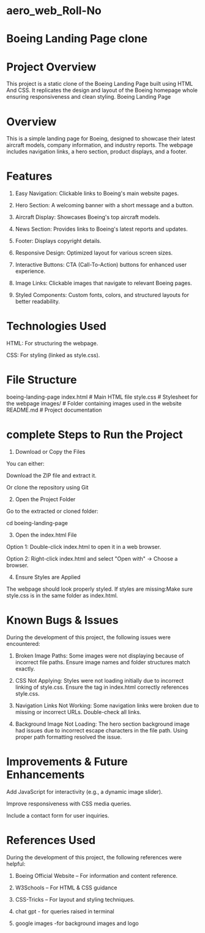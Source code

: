 # aero_web_Roll-No
#                                   Boeing Landing Page clone
# Project Overview
This project is a static clone of the Boeing Landing Page built using HTML And CSS.
It replicates the design and layout of the Boeing homepage whole ensuring responsiveness and clean styling.
Boeing Landing Page

# Overview

This is a simple landing page for Boeing, designed to showcase their latest aircraft models, company information, and industry reports. The webpage includes navigation links, a hero section, product displays, and a footer.

# Features

1. Easy Navigation: Clickable links to Boeing's main website pages.

2. Hero Section: A welcoming banner with a short message and a button.

3. Aircraft Display: Showcases Boeing's top aircraft models.

4. News Section: Provides links to Boeing's latest reports and updates.

5. Footer: Displays copyright details.

6. Responsive Design: Optimized layout for various screen sizes.

7. Interactive Buttons: CTA (Call-To-Action) buttons for enhanced user experience.

8. Image Links: Clickable images that navigate to relevant Boeing pages.

9. Styled Components: Custom fonts, colors, and structured layouts for better readability.

# Technologies Used

HTML: For structuring the webpage.

CSS: For styling (linked as style.css).

# File Structure

boeing-landing-page
index.html       # Main HTML file
style.css        # Stylesheet for the webpage
images/          # Folder containing images used in the website
README.md        # Project documentation

# complete Steps to Run the Project

1. Download or Copy the Files

You can either:

Download the ZIP file and extract it.

Or clone the repository using Git 

2. Open the Project Folder

Go to the extracted or cloned folder:

cd boeing-landing-page

3. Open the index.html File

Option 1: Double-click index.html to open it in a web browser.

Option 2: Right-click index.html and select "Open with" → Choose a browser.

4. Ensure Styles are Applied

The webpage should look properly styled. 
If styles are missing:Make sure style.css is in the same folder as index.html.



# Known Bugs & Issues

During the development of this project, the following issues were encountered:

1. Broken Image Paths: Some images were not displaying because of incorrect file paths. Ensure image names and folder structures match exactly.

2. CSS Not Applying: Styles were not loading initially due to incorrect linking of style.css. Ensure the <link> tag in index.html correctly references style.css.

3. Navigation Links Not Working: Some navigation links were broken due to missing or incorrect URLs. Double-check all links.

4. Background Image Not Loading: The hero section background image had issues due to incorrect escape characters in the file path. Using proper path formatting resolved the issue.



# Improvements & Future Enhancements

Add JavaScript for interactivity (e.g., a dynamic image slider).

Improve responsiveness with CSS media queries.

Include a contact form for user inquiries.

# References Used

During the development of this project, the following references were helpful:

1. Boeing Official Website – For information and content reference.

2. W3Schools – For HTML & CSS guidance

3. CSS-Tricks – For layout and styling techniques.

4. chat gpt - for queries raised in terminal

5. google images -for background images and logo
